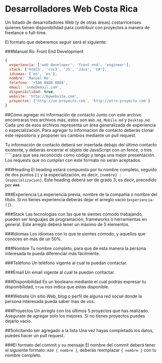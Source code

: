 # Desarrolladores Web Costa Rica
Un listado de desarrolladores Web (y de otras áreas) costarricenses quienes tienen disponibilidad para contribuir con proyectos a manera de freelance o full-time.

El formato que deberemos seguir será el siguiente:

###Manuel Ro: Front End Development
```javascript
{
  experiencia: ['web developer', 'front end', 'engineer'],
  stack: ['html5', 'css3', 'JS', 'Java', 'C#'],
  idiomas: ['en', 'es'],
  nombre: 'Manuel Ro',
  telefono: '+506 8888 8888',
  email: 'some@email.com',
  disponibilidad: true,
  website: 'http://mywebsite.com',
  proyectos: ['http://un-proyecto.com', 'http://otro-proyecto.com']
}
```

##Cómo agregar mi información de contacto
Junto con este archivo encontraras tres archivos más, estos son `Web.md`, `Mobile.md` y `Desktop.md`. Cada uno de esos archivos representa un área generalizada de experiencia o especialización. Para agregar tu informacion de contacto deberás clonar este repositorio y proponer los cambios mediante un pull request.

Tu información de contacto deberá ser insertada debajo del último contacto existente, y deberás encerrar el objeto de JavaScript con un fence, o tres ‘```’ para que sea reconocido como código y tenga una mejor presentación. Los requests que no cumplan con este formato no serán aceptados.

###Heading
El heading estará compuesto por tu nombre completo, seguido de dos puntos (:) y la especialización, es decir, `{nombre} : {especializacion}`. Este heading deberá ser de grado 3, es decir, precedido por `###`.

###Experiencia
La experiencia previa, nombre de la compañía o nombre del título. Si no tienes experiencia deberás dejar el arreglo vacio (`experiencia: []`).

###Stack
Las tecnologías con las que te sientes cómodo trabajando, pueden ser lenguajes de programación, frameworks o herramientas en general. Este arreglo deberá tener un máximo de 5 elementos.

###Idiomas
Los idiomas con lo que te sientes cómodo, y aquellos que conoces en más de un 50%.

###Nombre
Tu nombre completo, para que de esta manera la persona interesada te pueda diferenciar más fácilmente.

###Teléfono
Un teléfono vigente al cual te puedan contactar.

###Email
Un email vigente al cual te puedan contactar.

###Disponibilidad
Es un booleano mediante el cual podrás expresar tu disponibilidad, `true` nos indica que estas disponible.

###Website
Un sitio Web, blog o perfil de alguna red social donde la persona interesada pueda saber mas de vos.

###Proyectos
Un arreglo con los últimos 5 proyectos que has realizado. Asegurate de agregar solo los mejores. Si no tienes proyectos puedes dejarlo vacío.

##Solicitando ser agregado a la lista
Una vez hayas completado los datos, puedes hacer un pull request. 

###El formato del commit y su mensaje
El nombre del commit deberá tener el siguiente formato: `Add { nombre }`, deberás reemplazar `{ nombre }` con tu nombre completo.
